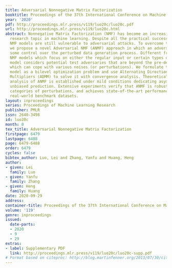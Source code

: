 ```yaml
---
title: Adversarial Nonnegative Matrix Factorization
booktitle: Proceedings of the 37th International Conference on Machine Learning
year: '2020'
pdf: http://proceedings.mlr.press/v119/luo20c/luo20c.pdf
url: http://proceedings.mlr.press/v119/luo20c.html
abstract: Nonnegative Matrix Factorization (NMF) has become an increasingly important
  research topic in machine learning. Despite all the practical success, most of existing
  NMF models are still vulnerable to adversarial attacks. To overcome this limitation,
  we propose a novel Adversarial NMF (ANMF) approach in which an adversary can exercise
  some control over the perturbed data generation process. Different from the traditional
  NMF models which focus on either the regular input or certain types of noise, our
  model considers potential test adversaries that are beyond the pre-defined constraints,
  which can cope with various noises (or perturbations). We formulate the proposed
  model as a bilevel optimization problem and use Alternating Direction Method of
  Multipliers (ADMM) to solve it with convergence analysis. Theoretically, the robustness
  analysis of ANMF is established under mild conditions dedicating asymptotically
  unbiased prediction. Extensive experiments verify that ANMF is robust to a broad
  categories of perturbations, and achieves state-of-the-art performances on distinct
  real-world benchmark datasets.
layout: inproceedings
series: Proceedings of Machine Learning Research
publisher: PMLR
issn: 2640-3498
id: luo20c
month: 0
tex_title: Adversarial Nonnegative Matrix Factorization
firstpage: 6479
lastpage: 6488
page: 6479-6488
order: 6479
cycles: false
bibtex_author: Luo, Lei and Zhang, Yanfu and Huang, Heng
author:
- given: Lei
  family: Luo
- given: Yanfu
  family: Zhang
- given: Heng
  family: Huang
date: 2020-09-29
address: 
container-title: Proceedings of the 37th International Conference on Machine Learning
volume: '119'
genre: inproceedings
issued:
  date-parts:
  - 2020
  - 9
  - 29
extras:
- label: Supplementary PDF
  link: http://proceedings.mlr.press/v119/luo20c/luo20c-supp.pdf
# Format based on citeproc: http://blog.martinfenner.org/2013/07/30/citeproc-yaml-for-bibliographies/
---
```

